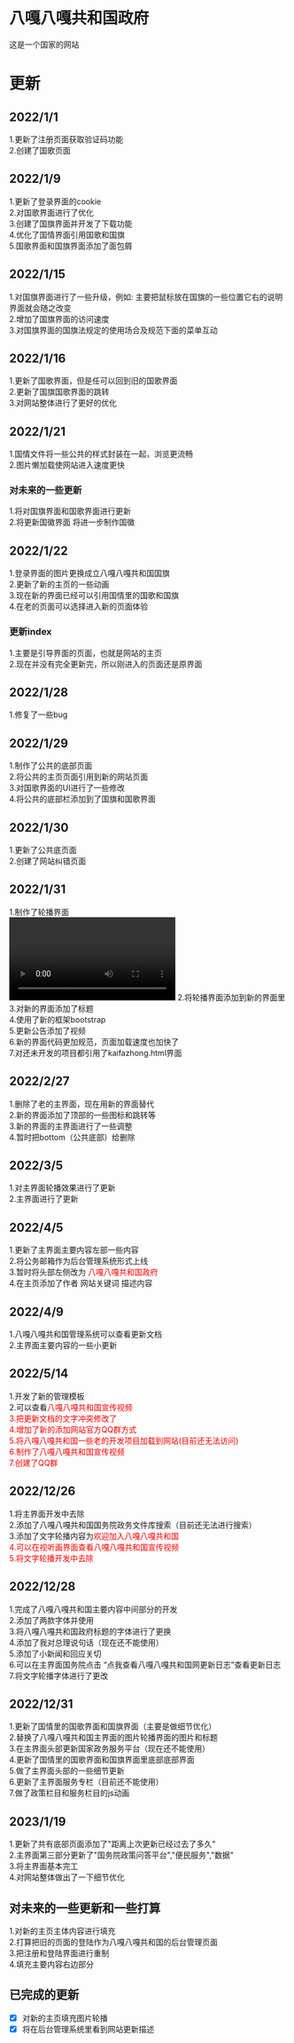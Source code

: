 # 八嘎八嘎共和国政府 #

这是一个国家的网站

# 更新 #

## 2022/1/1 ##

1.更新了注册页面获取验证码功能  
2.创建了国歌页面  

## 2022/1/9 ##

1.更新了登录界面的cookie  
2.对国歌界面进行了优化  
3.创建了国旗界面并开发了下载功能  
4.优化了国情界面引用国歌和国旗  
5.国歌界面和国旗界面添加了面包屑  

## 2022/1/15 ##

1.对国旗界面进行了一些升级，例如: 主要把鼠标放在国旗的一些位置它右的说明界面就会随之改变  
2.增加了国旗界面的访问速度  
3.对国旗界面的国旗法规定的使用场合及规范下面的菜单互动  

## 2022/1/16 ##

1.更新了国歌界面，但是任可以回到旧的国歌界面  
2.更新了国旗国歌界面的跳转  
3.对网站整体进行了更好的优化  

## 2022/1/21 ##

1.国情文件将一些公共的样式封装在一起，浏览更流畅  
2.图片懒加载使网站进入速度更快  

### 对未来的一些更新 ###

1.将对国旗界面和国歌界面进行更新  
2.将更新国徽界面 将进一步制作国徽  

## 2022/1/22 ##

1.登录界面的图片更换成立八嘎八嘎共和国国旗  
2.更新了新的主页的一些动画  
3.现在新的界面已经可以引用国情里的国歌和国旗  
4.在老的页面可以选择进入新的页面体验  

### 更新index ###

1.主要是引导界面的页面，也就是网站的主页  
2.现在并没有完全更新完，所以刚进入的页面还是原界面  

## 2022/1/28 ##

1.修复了一些bug  

## 2022/1/29 ##

1.制作了公共的底部页面  
2.将公共的主页页面引用到新的网站页面  
3.对国歌界面的UI进行了一些修改  
4.将公共的底部栏添加到了国旗和国歌界面  

## 2022/1/30 ##

1.更新了公共底页面  
2.创建了网站纠错页面  

## 2022/1/31 ##

1.制作了轮播界面  
![image](https://github.com/low-key-person/bagabaga/blob/main/video/Rotation.mp4)
2.将轮播界面添加到新的界面里  
3.对新的界面添加了标题  
4.使用了新的框架bootstrap  
5.更新公告添加了视频  
6.新的界面代码更加规范，页面加载速度也加快了  
7.对还未开发的项目都引用了kaifazhong.html界面  

## 2022/2/27 ##

1.删除了老的主界面，现在用新的界面替代  
2.新的界面添加了顶部的一些图标和跳转等  
3.新的界面的主界面进行了一些调整  
4.暂时把bottom（公共底部）给删除  

## 2022/3/5 ##

1.对主界面轮播效果进行了更新  
2.主界面进行了更新  

## 2022/4/5 ##

1.更新了主界面主要内容左部一些内容  
2.将公务邮箱作为后台管理系统形式上线  
3.暂时将头部左侧改为 <font color="red">八嘎八嘎共和国政府</font>  
4.在主页添加了作者 网站关键词 描述内容  

## 2022/4/9 ##

1.八嘎八嘎共和国管理系统可以查看更新文档  
2.主界面主要内容的一些小更新  

## 2022/5/14 ##

1.开发了新的管理模板  
2.可以查看<span style="color: red;">八嘎八嘎共和国宣传视频  
3.把更新文档的文字冲突修改了  
4.增加了新的添加网站官方QQ群方式  
5.将八嘎八嘎共和国一些老的开发项目加载到网站(目前还无法访问)  
6.制作了<span style="color: red;">八嘎八嘎共和国宣传视频  
7.创建了QQ群

## 2022/12/26 ##

1.将主界面开发中去除  
2.添加了八嘎八嘎共和国国务院政务文件库搜索（目前还无法进行搜索）  
3.添加了文字轮播内容为<span style="color: red;">欢迎加入八嘎八嘎共和国  
4.可以在视听画界面查看八嘎八嘎共和国宣传视频  
5.将文字轮播开发中去除  

## 2022/12/28 ##

1.完成了八嘎八嘎共和国主要内容中间部分的开发  
2.添加了两款字体并使用  
3.将八嘎八嘎共和国政府标题的字体进行了更换  
4.添加了我对总理说句话（现在还不能使用）  
5.添加了小新闻和回应关切  
6.可以在主界面国务院点击 “点我查看八嘎八嘎共和国网更新日志”查看更新日志  
7.将文字轮播字体进行了更改  

## 2022/12/31 ##

1.更新了国情里的国歌界面和国旗界面（主要是做细节优化）  
2.替换了八嘎八嘎共和国主界面的图片轮播界面的图片和标题  
3.在主界面头部更新国家政务服务平台（现在还不能使用）  
4.更新了国情里的国歌界面和国旗界面里底部底部界面  
5.做了主界面头部的一些细节更新  
6.更新了主界面服务专栏（目前还不能使用）  
7.做了政策栏目和服务栏目的js动画  

## 2023/1/19 ##

1.更新了共有底部页面添加了"距离上次更新已经过去了多久"  
2.主界面第三部分更新了"国务院政策问答平台","便民服务","数据"  
3.将主界面基本完工  
4.对网站整体做出了一下细节优化  

## 对未来的一些更新和一些打算 ##

1.对新的主页主体内容进行填充  
2.打算把旧的页面的登陆作为八嘎八嘎共和国的后台管理页面  
3.把注册和登陆界面进行重制  
4.填充主要内容右边部分  

## 已完成的更新 ##

- [x] 对新的主页填充图片轮播  
- [x] 将在后台管理系统里看到网站更新描述  

